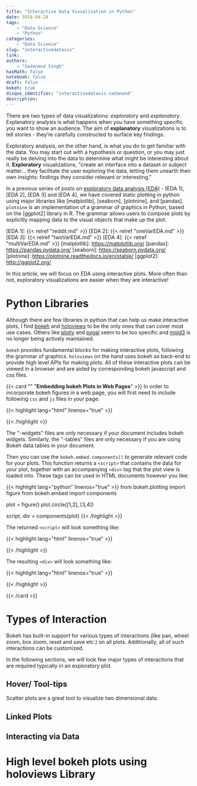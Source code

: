 ```yaml
---
title: "Interactive Data Visualization in Python"
date: 2018-04-28
tags:
    - "Data Science"
    - "Python"
categories:
    - "Data Science"
slug: "interactivedatavis"
link:
authors:
    - "Sadanand Singh"
hasMath: false
notebook: false
draft: false
bokeh: true
disqus_identifier: "interactivedatavis.sadanand"
description:
---
```


There are two types of data visualizations: _exploratory_ and _explanatory_.
Explanatory analysis is what happens when you have something specific you want 
to show an audience. The aim of **explanatory** visualizations is to tell 
stories - they’re carefully constructed to surface key findings.

<!--more-->

Exploratory analysis, on the other hand, is what you do to get familiar with 
the data. You may start out with a hypothesis or question, or you may just 
really be delving into the data to determine what might be interesting about 
it. **Exploratory** visualizations, "create an interface into a dataset or 
subject matter... they facilitate the user exploring the data, letting them 
unearth their own insights: findings they consider relevant or interesting."

In a previous series of posts on
[exploratory data analysis (EDA)][EDA] - [EDA 1], [EDA 2], [EDA 3] and
[EDA 4], we have covered static plotting in python using major libraries
like [matplotlib], [seaborn], [plotnine], and [pandas]. `plotnine` is an implementation of a grammar of graphics in Python, based on the [ggplot2] library in R. The grammar allows users to compose plots by explicitly mapping data to the visual objects that make up the plot.

[EDA]: https://en.wikipedia.org/wiki/Exploratory_data_analysis
[EDA 1]: {{< relref "reddit.md" >}}
[EDA 2]: {{< relref "oneVarEDA.md" >}}
[EDA 3]: {{< relref "twoVarEDA.md" >}}
[EDA 4]: {{< relref "multiVarEDA.md" >}}
[matplotlib]: https://matplotlib.org/
[pandas]: https://pandas.pydata.org/
[seaborn]: https://seaborn.pydata.org/
[plotnine]: https://plotnine.readthedocs.io/en/stable/
[ggplot2]: http://ggplot2.org/

In this article, we will focus on EDA using interactive plots. More often than not, exploratory visualizations are easier when they are interactive!

<!--TOC-->

# Python Libraries

Although there are few libraries in python that can help us make interactive 
plots, I find [bokeh] and [holoviews] to be the only ones that can cover most 
use cases. Others like [plotly] and [pygal] seem to be too specific and [mpld3]
is no longer being actively maintained.

[bokeh]: https://bokeh.pydata.org/en/latest/
[holoviews]: https://holoviews.org/
[plotly]: https://plot.ly/
[pygal]: http://pygal.org/en/stable/
[mpld3]: https://github.com/mpld3/mpld3

`bokeh` provides fundamental blocks for making interactive plots, following 
the grammar of graphics. `holoviews` on the hand uses bokeh as back-end to 
provide high level APIs for making plots. All of these interactive plots can 
be viewed in a browser and are aided by corresponding bokeh javascript and css 
files.

{{< card "" "**Embedding bokeh Plots in Web Pages**" >}}
In order to incorporate bokeh figures in a web page, you will first need to include following `css` and `js` files in your page:

{{< highlight lang="html" linenos="true" >}}
<!-- css -->
<link href="//cdnjs.cloudflare.com/ajax/libs/bokeh/0.12.15/bokeh.min.css" rel="stylesheet" type="text/css">
<link href="//cdnjs.cloudflare.com/ajax/libs/bokeh/0.12.15/bokeh-widgets.min.css" rel="stylesheet" type="text/css">
<link href="//cdnjs.cloudflare.com/ajax/libs/bokeh/0.12.15/bokeh-tables.min.css" rel="stylesheet" type="text/css">

<!-- java script -->
<script src="//cdnjs.cloudflare.com/ajax/libs/bokeh/0.12.15/bokeh.min.js"></script>
<script src="//cdnjs.cloudflare.com/ajax/libs/bokeh/0.12.15/bokeh-widgets.min.js"></script>
<script src="//cdnjs.cloudflare.com/ajax/libs/bokeh/0.12.15/bokeh-tables.min.js"></script>
{{< /highlight >}}

The "-widgets" files are only necessary if your document includes bokeh widgets. Similarly, the "-tables" files are only necessary if you are using Bokeh data tables in your document.

Then you can use the `bokeh.embed.components()` to generate relevant code for 
your plots. This function returns a `<script>` that contains the data for your 
plot, together with an accompanying `<div>` tag that the plot view is loaded 
into. These tags can be used in HTML documents however you like:

{{< highlight lang="python" linenos="true" >}}
from bokeh.plotting import figure
from bokeh.embed import components

plot = figure()
plot.circle([1,2], [3,4])

script, div = components(plot)
{{< /highlight >}}

The returned `<script>` will look something like:

{{< highlight lang="html" linenos="true" >}}
<script type="text/javascript">
    (function() {
  var fn = function() {
    Bokeh.safely(function() {
      var docs_json = { DOCUMENT DATA HERE };
      var render_items = [{
        "docid":"6833819f-9b5b-4904-821e-3f5eec77de9b",
        "elementid":"9574d123-9332-4b5f-96cc-6323bef37f40",
        "modelid":"7b328b27-9b14-4f7b-a5d8-0138bc7b0f59"
      }];

      Bokeh.embed.embed_items(docs_json, render_items);
    });
  };
  if (document.readyState != "loading") fn();
  else document.addEventListener("DOMContentLoaded", fn);
})();

</script>
{{< /highlight >}}

The resulting `<div>` will look something like:

{{< highlight lang="html" linenos="true" >}}
<div class="bk-root">
    <div class="bk-plotdiv" id="9574d123-9332-4b5f-96cc-6323bef37f40"></div>
</div>
{{< /highlight >}}

{{< /card >}}

# Types of Interaction

Bokeh has built-in support for various types of interactions (like pan, wheel zoom, box zoom, reset and save etc.) on all plots. Additionally, all of such interactions can be customized.

In the following sections, we will look few major types of interactions that are required typically in an exploratory plot.

## Hover/ Tool-tips

Scatter plots are a great tool to visualize two dimensional data.



## Linked Plots

## Interacting via Data


# High level bokeh plots using holoviews Library

<!-- GMap API KEY: AIzaSyAVRy9HYHhRWrZQwjSdTMJuEo-63Gjoak4 -->

<!-- <div style="display:table; margin:0 auto;">
</div> -->

